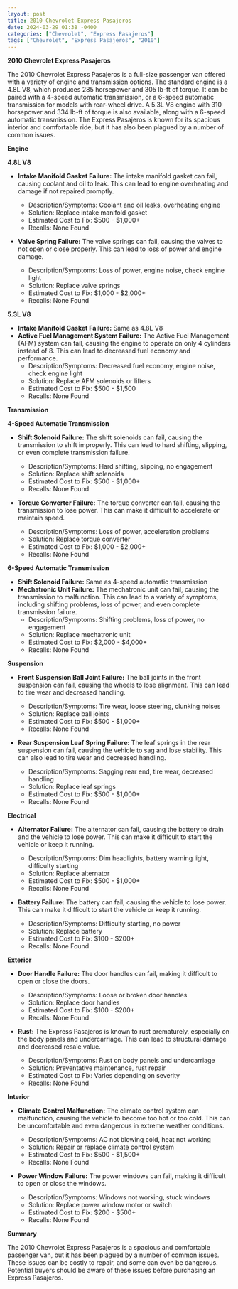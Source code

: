 ```yaml
---
layout: post
title: 2010 Chevrolet Express Pasajeros
date: 2024-03-29 01:38 -0400
categories: ["Chevrolet", "Express Pasajeros"]
tags: ["Chevrolet", "Express Pasajeros", "2010"]
---
```

**2010 Chevrolet Express Pasajeros**

The 2010 Chevrolet Express Pasajeros is a full-size passenger van offered with a variety of engine and transmission options. The standard engine is a 4.8L V8, which produces 285 horsepower and 305 lb-ft of torque. It can be paired with a 4-speed automatic transmission, or a 6-speed automatic transmission for models with rear-wheel drive. A 5.3L V8 engine with 310 horsepower and 334 lb-ft of torque is also available, along with a 6-speed automatic transmission. The Express Pasajeros is known for its spacious interior and comfortable ride, but it has also been plagued by a number of common issues.

**Engine**

**4.8L V8**
- **Intake Manifold Gasket Failure:** The intake manifold gasket can fail, causing coolant and oil to leak. This can lead to engine overheating and damage if not repaired promptly.
  - Description/Symptoms: Coolant and oil leaks, overheating engine
  - Solution: Replace intake manifold gasket
  - Estimated Cost to Fix: $500 - $1,000+
  - Recalls: None Found

- **Valve Spring Failure:** The valve springs can fail, causing the valves to not open or close properly. This can lead to loss of power and engine damage.
  - Description/Symptoms: Loss of power, engine noise, check engine light
  - Solution: Replace valve springs
  - Estimated Cost to Fix: $1,000 - $2,000+
  - Recalls: None Found

**5.3L V8**
- **Intake Manifold Gasket Failure:** Same as 4.8L V8
- **Active Fuel Management System Failure:** The Active Fuel Management (AFM) system can fail, causing the engine to operate on only 4 cylinders instead of 8. This can lead to decreased fuel economy and performance.
  - Description/Symptoms: Decreased fuel economy, engine noise, check engine light
  - Solution: Replace AFM solenoids or lifters
  - Estimated Cost to Fix: $500 - $1,500
  - Recalls: None Found

**Transmission**

**4-Speed Automatic Transmission**
- **Shift Solenoid Failure:** The shift solenoids can fail, causing the transmission to shift improperly. This can lead to hard shifting, slipping, or even complete transmission failure.
  - Description/Symptoms: Hard shifting, slipping, no engagement
  - Solution: Replace shift solenoids
  - Estimated Cost to Fix: $500 - $1,000+
  - Recalls: None Found

- **Torque Converter Failure:** The torque converter can fail, causing the transmission to lose power. This can make it difficult to accelerate or maintain speed.
  - Description/Symptoms: Loss of power, acceleration problems
  - Solution: Replace torque converter
  - Estimated Cost to Fix: $1,000 - $2,000+
  - Recalls: None Found

**6-Speed Automatic Transmission**
- **Shift Solenoid Failure:** Same as 4-speed automatic transmission
- **Mechatronic Unit Failure:** The mechatronic unit can fail, causing the transmission to malfunction. This can lead to a variety of symptoms, including shifting problems, loss of power, and even complete transmission failure.
  - Description/Symptoms: Shifting problems, loss of power, no engagement
  - Solution: Replace mechatronic unit
  - Estimated Cost to Fix: $2,000 - $4,000+
  - Recalls: None Found

**Suspension**
- **Front Suspension Ball Joint Failure:** The ball joints in the front suspension can fail, causing the wheels to lose alignment. This can lead to tire wear and decreased handling.
  - Description/Symptoms: Tire wear, loose steering, clunking noises
  - Solution: Replace ball joints
  - Estimated Cost to Fix: $500 - $1,000+
  - Recalls: None Found

- **Rear Suspension Leaf Spring Failure:** The leaf springs in the rear suspension can fail, causing the vehicle to sag and lose stability. This can also lead to tire wear and decreased handling.
  - Description/Symptoms: Sagging rear end, tire wear, decreased handling
  - Solution: Replace leaf springs
  - Estimated Cost to Fix: $500 - $1,000+
  - Recalls: None Found

**Electrical**
- **Alternator Failure:** The alternator can fail, causing the battery to drain and the vehicle to lose power. This can make it difficult to start the vehicle or keep it running.
  - Description/Symptoms: Dim headlights, battery warning light, difficulty starting
  - Solution: Replace alternator
  - Estimated Cost to Fix: $500 - $1,000+
  - Recalls: None Found

- **Battery Failure:** The battery can fail, causing the vehicle to lose power. This can make it difficult to start the vehicle or keep it running.
  - Description/Symptoms: Difficulty starting, no power
  - Solution: Replace battery
  - Estimated Cost to Fix: $100 - $200+
  - Recalls: None Found

**Exterior**
- **Door Handle Failure:** The door handles can fail, making it difficult to open or close the doors.
  - Description/Symptoms: Loose or broken door handles
  - Solution: Replace door handles
  - Estimated Cost to Fix: $100 - $200+
  - Recalls: None Found

- **Rust:** The Express Pasajeros is known to rust prematurely, especially on the body panels and undercarriage. This can lead to structural damage and decreased resale value.
  - Description/Symptoms: Rust on body panels and undercarriage
  - Solution: Preventative maintenance, rust repair
  - Estimated Cost to Fix: Varies depending on severity
  - Recalls: None Found

**Interior**
- **Climate Control Malfunction:** The climate control system can malfunction, causing the vehicle to become too hot or too cold. This can be uncomfortable and even dangerous in extreme weather conditions.
  - Description/Symptoms: AC not blowing cold, heat not working
  - Solution: Repair or replace climate control system
  - Estimated Cost to Fix: $500 - $1,500+
  - Recalls: None Found

- **Power Window Failure:** The power windows can fail, making it difficult to open or close the windows.
  - Description/Symptoms: Windows not working, stuck windows
  - Solution: Replace power window motor or switch
  - Estimated Cost to Fix: $200 - $500+
  - Recalls: None Found

**Summary**

The 2010 Chevrolet Express Pasajeros is a spacious and comfortable passenger van, but it has been plagued by a number of common issues. These issues can be costly to repair, and some can even be dangerous. Potential buyers should be aware of these issues before purchasing an Express Pasajeros.
